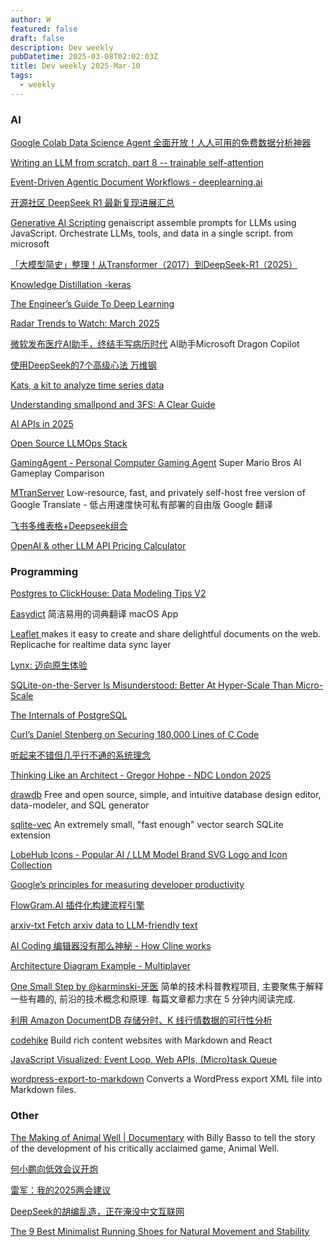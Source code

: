 ```yaml
---
author: W
featured: false
draft: false
description: Dev weekly
pubDatetime: 2025-03-08T02:02:03Z
title: Dev weekly 2025-Mar-10
tags:
  - weekly
---
```


### AI

[]()

[]()

[]()

[]()

[]()

[Google Colab Data Science Agent 全面开放！人人可用的免费数据分析神器](https://www.youtube.com/watch?v=8JLipnOkHMM)

[Writing an LLM from scratch, part 8 -- trainable self-attention](https://www.gilesthomas.com/2025/03/llm-from-scratch-8-trainable-self-attention)

[Event-Driven Agentic Document Workflows - deeplearning.ai](https://learn.deeplearning.ai/courses/event-driven-agentic-document-workflows/lesson/wxpss/introduction?courseName=event-driven-agentic-document-workflows)

[开源社区 DeepSeek R1 最新复现进展汇总](https://mp.weixin.qq.com/s?__biz=MzkxOTcxNjk2Mw%3D%3D&abtest_cookie=AAACAA%3D%3D&ascene=56&chksm=c0fe29a894a0e2d23fd82bc9c1d841302cf11dbc445c8acc8cb6df91c5a9aa63c40797c41569&clicktime=1741049393&countrycode=CN&devicetype=android-35&enterid=1741049393&exportkey=n_ChQIAhIQg86dXMt%2BBvUvURTc7EHy5xLjAQIE97dBBAEAAAAAAMsOEWUD%2B5UAAAAOpnltbLcz9gKNyK89dVj0PbO0K513FdSGAFbQ9KxNmrOpuDE7ezbgQ1unCj7HnwvvhaLscUPiWSfZGaAxqve%2FWrY7dV9NdNdmLGQs%2FukSsivQl0uHswIJu45SGR5LjqAUsBGdRQyXvMaz56Ebsunt4HPfDaOzA9PMoC0QuxWpD%2FE5NG7thAmIlY4tjmLC%2B%2BCMblfmmZkXxImD8sQ9cAYfYTSuVLCIfabk%2FfFBwbmh8FrDEyy%2Bf%2BbCstORH2dcWc23ugcQXy7BVvfYSg9G&fasttmpl_flag=0&fasttmpl_fullversion=7628364-zh_CN-zip&fasttmpl_type=0&finder_biz_enter_id=4&flutter_pos=16&idx=1&lang=zh_CN&mid=2247487115&nettype=WIFI&pass_ticket=%2BuQnBYkmfily57YlVXcskXM8I%2FjzdWenHPiDObLTG1EUanb2Vf1S0Bm7DGxSkBcB&ranksessionid=1741049322&realreporttime=1741049393884&scene=90&session_us=gh_f5e94d2fc37f&sessionid=1741047246&sn=19155e8d2bad24be14698a860f26e62a&subscene=93&version=2800385b&wx_header=3&xtrack=1)

[Generative AI Scripting](https://microsoft.github.io/genaiscript/) genaiscript assemble prompts for LLMs using JavaScript. Orchestrate LLMs, tools, and data in a single script. from microsoft

[「大模型简史」整理！从Transformer（2017）到DeepSeek-R1（2025）](https://mp.weixin.qq.com/s?__biz=MzIyNjM2MzQyNg%3D%3D&chksm=e87c062edf0b8f38b035864e3dffe2bedf7e7fa6abdd1472c9829abbbb06a53f7d6c5321d911&idx=1&mid=2247702371&scene=58&sn=cf5c5a47b5e7cb16840c826defe62a9d&subscene=0)

[Knowledge Distillation -keras](https://keras.io/examples/vision/knowledge_distillation/)

[The Engineer’s Guide To Deep Learning](https://www.interdb.jp/dl/)

[Radar Trends to Watch: March 2025](https://www.oreilly.com/radar/radar-trends-to-watch-march-2025/)

[微软发布医疗AI助手，终结手写病历时代](https://mp.weixin.qq.com/s?__biz=Mzg3Mzg5MjY3Nw%3D%3D&abtest_cookie=AAACAA%3D%3D&ascene=56&chksm=cf85c522d12f16cde01961f292fa9de24c9cb12ee03367ba845de57838f3b44e549a9b26b303&clicktime=1741047252&countrycode=CN&devicetype=android-35&enterid=1741047252&exportkey=n_ChQIAhIQGItt9JJPxkVvjdsHGEeSLxLjAQIE97dBBAEAAAAAABoOAa94cWIAAAAOpnltbLcz9gKNyK89dVj0eSwdPZ1rESxQOzngZQgPQaKFOR5d1PsD3GqaAwsmEwewqzgQhL8GGEWqcR8wZHDTNrXwhWZYHNWjW0HmvpSP2cvh6Gv5TXrAypMeD8NzCq%2Ff3oNKcKJPL89NUY3ujsLN%2BTLEzvLICd87z0AKohpnc%2Fb0KYTtPQJ7%2BgQTbghhoGYyPboxIXEkANHE8z8PBQEMexFxNBvVM8tuQx9m6MB%2BIDqNX6sFWKVjY2nv7O%2Fs8LQ%2BRhqmj7uyx45M1HQn&fasttmpl_flag=0&fasttmpl_fullversion=7628364-zh_CN-zip&fasttmpl_type=0&finder_biz_enter_id=4&flutter_pos=1&idx=1&lang=zh_CN&mid=2247518817&nettype=WIFI&pass_ticket=xR3ko7OJ1r8HhVMUq9uUx7Z6hQMwo6jzATvq61HL0kqFcYu1YSytwyo6d2SpUFYg&ranksessionid=1741047186&realreporttime=1741047252692&scene=90&session_us=gh_92a47dd34b3c&sessionid=1741047246&sn=f3a237018d2d6a50bd4b32a166903e5d&subscene=93&version=2800385b&wx_header=3&xtrack=1) AI助手Microsoft Dragon Copilot

[使用DeepSeek的7个高级心法 万维钢](https://mp.weixin.qq.com/s?__biz=MjM5NjAxOTU4MA%3D%3D&abtest_cookie=AAACAA%3D%3D&ascene=56&chksm=9196a928d0cb1006ddcf4b7a4047eb1e7e00a2ad98b0bafb46371e1f642ef6742d3c4e521f7f&clicktime=1741049242&countrycode=CN&devicetype=android-35&enterid=1741049242&exportkey=n_ChQIAhIQO7wRPyFl4xG5YDrwESapXBLjAQIE97dBBAEAAAAAAIxmAXeMKssAAAAOpnltbLcz9gKNyK89dVj0SQf8EcJ51hfkmdqua%2Bw8G6Hpi7xvXmzJqSfDIPB4KsAFGToYuGLXXGWN98R9XE%2BjOdzYi1plhXw7oLjCoY5qCdicyHrzjTG75lJx4ejk6ajqM2JGnrobhi%2F5ZsuCEC3m0guofHW%2B9zjRy6GHJxgOk3CWs4oCryJC%2FOkStkEXtZIIEOrfgGokmMbg3c9UHXqvurI%2BKes8nVIKmmhbNAaGhMk%2FMfDEe0wSAuLYh6DZE2Sw7gwVM72sfDdQo%2FhG&fasttmpl_flag=0&fasttmpl_fullversion=7628364-zh_CN-zip&fasttmpl_type=0&finder_biz_enter_id=4&flutter_pos=7&idx=1&lang=zh_CN&mid=3009349346&nettype=WIFI&pass_ticket=3HIoZ50Dm0tTTQ7IrCNR4rV5XdMQqFDMGOpyfrgIATNPelfoUKJzeSKgKmvJTU0Z&ranksessionid=1741049203&realreporttime=1741049242923&scene=90&session_us=gh_3ea2f8e78a9c&sessionid=1741047246&sn=86eb88b90aa6f5b2d0b0d9b5faf17601&subscene=93&version=2800385b&wx_header=3&xtrack=1)

[Kats, a kit to analyze time series data](https://github.com/facebookresearch/Kats)

[Understanding smallpond and 3FS: A Clear Guide](https://www.definite.app/blog/smallpond)

[AI APIs in 2025](https://www.builder.io/blog/ai-apis)

[Open Source LLMOps Stack](https://oss-llmops-stack.com/)

[GamingAgent - Personal Computer Gaming Agent](https://github.com/lmgame-org/GamingAgent) Super Mario Bros AI Gameplay Comparison

[MTranServer](https://github.com/xxnuo/MTranServer) Low-resource, fast, and privately self-host free version of Google Translate - 低占用速度快可私有部署的自由版 Google 翻译

[飞书多维表格+Deepseek组合](https://news.qq.com/rain/a/20250211A06F6F00?media_id=&suid=)

[OpenAI & other LLM API Pricing Calculator](https://yourgpt.ai/tools/openai-and-other-llm-api-pricing-calculator)

### Programming

[Postgres to ClickHouse: Data Modeling Tips V2](https://clickhouse.com/blog/postgres-to-clickhouse-data-modeling-tips-v2)

[Easydict](https://github.com/tisfeng/Easydict) 简洁易用的词典翻译 macOS App

[Leaflet ](https://github.com/hyperlink-academy/leaflet) makes it easy to create and share delightful documents on the web. Replicache for realtime data sync layer

[Lynx: 迈向原生体验](https://mp.weixin.qq.com/s?__biz=MzkxNDIzNTg4MA%3D%3D&abtest_cookie=AAACAA%3D%3D&ascene=56&chksm=c07413214baa9b46c4ab8fdbadd33dde8a881b91482b6551dc3dc595937480b56502373860ab&clicktime=1741179816&countrycode=CN&devicetype=android-35&enterid=1741179816&exportkey=n_ChQIAhIQi6xu%2BaFmDdzU%2BR3RQhbKuhLjAQIE97dBBAEAAAAAAEfxNLx0MoIAAAAOpnltbLcz9gKNyK89dVj0EuzkCWI4h1qINm1oW59XzDCrQFwI1LzJY%2F7Hdc6VeqpMc52DkmLRAkO%2FrvD7cu0kRtDcW91h0nCPuJ8V9CJn4N2PI4i%2FtgcaBDHf4dXegm8sQv6B%2BZMPxK6gx9VQ4MfQGjcUv%2FfxmT5j4JjwUQSO6gaN2Xf%2ByvezYE4sCPjomauSE937lyZH8Uw7LhLHbqZpwTGLsQYKx23zVjpazBkzXGD2HdlIhwruqrRSkFpboOsz5DxWioDz2ED8x2%2Fq&fasttmpl_flag=0&fasttmpl_fullversion=7630986-zh_CN-zip&fasttmpl_type=0&finder_biz_enter_id=4&flutter_pos=7&idx=1&lang=zh_CN&mid=2247489361&nettype=WIFI&pass_ticket=t30N%2BcXRoC4UozXkRrq22VL%2F8hwHPUGlQGRzW%2FoFwa4Zpz%2Fy%2BM2sEW47IxX6i4Zv&ranksessionid=1741179449&realreporttime=1741179816679&scene=90&session_us=gh_0dd794ecebdb&sessionid=1741179431&sn=98dd543a1131046b5efb4e84f58bcef3&subscene=93&version=2800385b&wx_header=3&xtrack=1)

[SQLite-on-the-Server Is Misunderstood: Better At Hyper-Scale Than Micro-Scale](https://rivet.gg/blog/2025-02-16-sqlite-on-the-server-is-misunderstood)

[The Internals of PostgreSQL](https://www.interdb.jp/pg/)

[Curl’s Daniel Stenberg on Securing 180,000 Lines of C Code](https://thenewstack.io/curls-daniel-stenberg-on-securing-180000-lines-of-c-code/)

[听起来不错但几乎行不通的系统理念](https://www.infoq.cn/article/W6SVuwh8XC88sIL9gMwt)

[Thinking Like an Architect - Gregor Hohpe - NDC London 2025](https://www.youtube.com/watch?v=xtxfrxf0mfE)

[drawdb](https://www.drawdb.app/) Free and open source, simple, and intuitive database design editor, data-modeler, and SQL generator

[sqlite-vec](https://github.com/asg017/sqlite-vec) An extremely small, "fast enough" vector search SQLite extension

[LobeHub Icons - Popular AI / LLM Model Brand SVG Logo and Icon Collection](https://icons.lobehub.com/)

[Google’s principles for measuring developer productivity](https://newsletter.getdx.com/p/googles-principles-for-measuring-developer-productivity)

[FlowGram.AI 插件化构建流程引擎](https://flowgram.ai/)

[arxiv-txt Fetch arxiv data to LLM-friendly text](https://github.com/jerpint/arxiv-txt)

[AI Coding 编辑器没有那么神秘 - How Cline works](https://www.nazha.co/posts/how-cline-works?s=09)

[Architecture Diagram Example - Multiplayer](https://www.figma.com/community/file/989634471195357925)

[One Small Step by @karminski-牙医](https://github.com/karminski/one-small-step) 简单的技术科普教程项目, 主要聚焦于解释一些有趣的, 前沿的技术概念和原理. 每篇文章都力求在 5 分钟内阅读完成.

[利用 Amazon DocumentDB 存储分时、K 线行情数据的可行性分析](https://aws.amazon.com/cn/blogs/china/feasibility-analysis-and-migration-solution-for-storing-time-division-and-k-line-quotes-data-with-amazon-documentdb/)

[codehike](https://codehike.org/) Build rich content websites with Markdown and React

[JavaScript Visualized: Event Loop, Web APIs, (Micro)task Queue](https://www.lydiahallie.com/blog/event-loop)

[wordpress-export-to-markdown](https://github.com/lonekorean/wordpress-export-to-markdown) Converts a WordPress export XML file into Markdown files.

### Other

[The Making of Animal Well | Documentary](https://www.youtube.com/watch?v=tffo3U4owwE) with Billy Basso to tell the story of the development of his critically acclaimed game, Animal Well.

[何小鹏向低效会议开炮](https://mp.weixin.qq.com/s?__biz=MjM5ODQ2MDIyMA%3D%3D&abtest_cookie=AAACAA%3D%3D&ascene=56&chksm=bf941f0bc13533fe9e9c9f6cce62f7fd526ce62cb2c102a5af37e606e74f1820a73faf7841db&clicktime=1741049321&countrycode=CN&devicetype=android-35&enterid=1741049321&exportkey=n_ChQIAhIQMxcSaXBmsvii7%2BhP30Q2oxLjAQIE97dBBAEAAAAAAP%2BYCcgj8kMAAAAOpnltbLcz9gKNyK89dVj0j9Syq4Yv6E0PiHTyKSGmaEtiksxKV04BnDFJ081%2Bw2d8QJHLIdhXJfqju3%2BhjsRa0wk4%2FXgzrXpgkkqQwozJWnY633eWT4semkn5I7i276%2FOjXH%2BVaKoOY4c559WBrt1RWhSr7uWOFrcPm%2BXnGwS1qqCZq6JR%2BCCyrxDCCFx0ZE2d0ubgj04FFwTEo331nW9WmDxt7vtLsoVRWmuiQ3Lx5DDeBnF5AekAVQTwXazJw05g%2FXK6q5zP9q4t%2FQJ&fasttmpl_flag=0&fasttmpl_fullversion=7628364-zh_CN-zip&fasttmpl_type=0&finder_biz_enter_id=4&flutter_pos=12&idx=1&lang=zh_CN&mid=2650731082&nettype=WIFI&pass_ticket=5S3eFEVofLaun7dg2GzqjqYPeSlg23kzngVquODCYgkuIXFzJm2hB7jdm4VnDEo4&ranksessionid=1741049309&realreporttime=1741049321364&scene=90&session_us=gh_672f4fa64015&sessionid=1741047246&sn=718cd22211dd4350f8d08081871d9e96&subscene=93&version=2800385b&wx_header=3&xtrack=1)

[雷军：我的2025两会建议](https://mp.weixin.qq.com/s?__biz=MjM5ODUxMjQ0MA%3D%3D&abtest_cookie=AAACAA%3D%3D&ascene=56&chksm=bcfb44ee5efff53b88fb5f8c26deb9c79da711dcca1b519c4843a4f7c4fd608d702f93391502&clicktime=1741056100&countrycode=CN&devicetype=android-35&enterid=1741056100&exportkey=n_ChQIAhIQbyTWDEfeXscxaEssDgrLAhLjAQIE97dBBAEAAAAAACbjEeQQts4AAAAOpnltbLcz9gKNyK89dVj0GNZi%2BfgKlS7EI%2BJwzuSXiwhUTUAnXbhwGidipCWSCZiyc89%2BuBztWdoWIelNgBiSl8ikFov8KT1GoDHRotLm%2BnjdT%2FDnD6jLmNlfC92jbvEBU6RR2N%2BMJu9TFvZ9nZpSqymtQVyELCae%2BD3a7lyil%2BUxSSBPkZuAr4iq8ZRgeDlSWB0muB1YRmJHI4UtFlYsuXNee4I3e0L%2FN0WG%2FwET63KpIKu%2FZjRKIEyhRPe%2FoMWbwwYe3Qrpv7bS8DRx&fasttmpl_flag=0&fasttmpl_fullversion=7628364-zh_CN-zip&fasttmpl_type=0&finder_biz_enter_id=4&flutter_pos=0&idx=1&lang=zh_CN&mid=2651580729&nettype=WIFI&pass_ticket=Mb0KrxliUNWLI4i7xelpAaxRv2zB8gv8bUiyDDkrqgsReYfxaOli0jSOctUnIkto&ranksessionid=1741056091&realreporttime=1741056100036&scene=90&session_us=gh_bb6b4cfdef72&sessionid=1741056098&sn=66978706bbe8033dfb204af3f9fdd548&subscene=93&version=2800385b&wx_header=3&xtrack=1)

[DeepSeek的胡编乱造，正在淹没中文互联网](https://mp.weixin.qq.com/s?__biz=MjM5NzY2OTE2MQ%3D%3D&abtest_cookie=AAACAA%3D%3D&ascene=56&chksm=bcc613c2b19f09524804f6f9c7536d3e5ce63b56f5d4b8183c81f5190117e56b4f0b9a7f9bf4&clicktime=1741145355&countrycode=CN&devicetype=android-35&enterid=1741145355&exportkey=n_ChQIAhIQnk%2BKt0ic9VhYCU5SdAcGyRLjAQIE97dBBAEAAAAAAOVTOEaOMY8AAAAOpnltbLcz9gKNyK89dVj0IEdxLSjKXmPPYH%2BDxe42ZTPhiGOeDN4i6otDgUsLtMbiIF018%2BBUOfEvF%2BH3kB%2BHANdbHEmyj9pKc1%2BNjW4%2FNvX0ImYiVchHwf17d%2B35JPcdsRl4IZxQm8Nhuovks5ABYB1YQBc5wB%2BJ%2BjFzGN2xrq1nTFkjtY101CCOrdpD7C67qmvgW9Gnqmk53p%2B3OptfzFClmBP71WK9jKIIYvL6nojy2%2BCMVFx24v%2BV0P70udXfO2hOV7oddI8vjlV9&fasttmpl_flag=0&fasttmpl_fullversion=7629808-zh_CN-zip&fasttmpl_type=0&finder_biz_enter_id=4&flutter_pos=0&idx=1&lang=zh_CN&mid=2652251253&nettype=WIFI&pass_ticket=0J%2Bem7tvjaNYx9WtImNNnvaiy5TUDC2VIn4jZefdR5IGvJz0qDnkkX9sMqNLP2VH&ranksessionid=1741145317&realreporttime=1741145355331&scene=90&session_us=gh_52b5e7edb975&sessionid=1741145352&sn=bac1c5a4557a6eacbfe70a6becc8586a&subscene=93&version=2800385b&wx_header=3&xtrack=1)

[The 9 Best Minimalist Running Shoes for Natural Movement and Stability](https://www.runnersworld.com/gear/a22144396/best-minimalist-running-shoes/)

[]()

[]()

[]()

[]()

[]()

[]()

[]()

[]()

[]()

[]()

[]()

[]()

[]()

[]()

[]()

[]()

[]()

[]()

[]()

[]()

[]()

[]()

[]()

[]()

[]()

[]()

[]()

[]()

[]()

[]()

[]()

[]()

[]()

[]()

[]()

[]()

[]()

[]()

[]()

[]()

[]()

[]()

[]()

[]()

[]()

[]()

[]()

[]()

[]()

[]()

[]()

[]()

[]()

[]()

[]()

[]()

[]()

[]()

[]()

[]()

[]()

[]()

[]()

[]()

[]()

[]()

[]()

[]()

[]()

[]()

[]()

[]()

[]()

[]()

[]()

[]()

[]()

[]()

[]()

[]()

[]()

[]()

[]()
